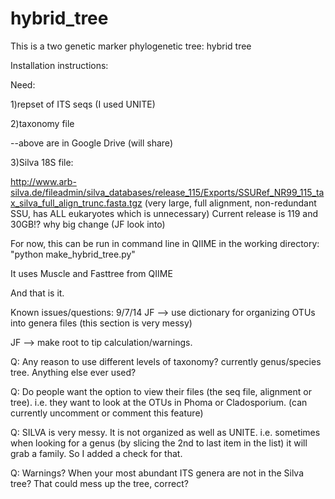 hybrid_tree
===========
<p>
This is a two genetic marker phylogenetic tree: hybrid tree

Installation instructions:<p>

Need:<p>
  1)repset of ITS seqs (I used UNITE)<p>
  2)taxonomy file<p>
  --above are in Google Drive (will share)<p>
  3)Silva 18S file:<p>
  http://www.arb-silva.de/fileadmin/silva_databases/release_115/Exports/SSURef_NR99_115_tax_silva_full_align_trunc.fasta.tgz
  (very large, full alignment, non-redundant SSU, has ALL eukaryotes which is unnecessary)
  Current release is 119 and 30GB!? why big change (JF look into)   
<p>
For now, this can be run in command line in QIIME in the working directory:  "python make_hybrid_tree.py"
<p>
It uses Muscle and Fasttree from QIIME
<p>
And that is it.
<p>
Known issues/questions:
  9/7/14
    JF --> use dictionary for organizing OTUs into genera files (this section is very messy)<p>
    JF --> make root to tip calculation/warnings. <p> 
    Q: Any reason to use different levels of taxonomy? currently genus/species tree.  Anything else ever used? <p>
    Q: Do people want the option to view their files (the seq file, alignment or tree). i.e. they want to look at the OTUs in            Phoma or Cladosporium.  (can currently uncomment or comment this feature) <p>
    Q: SILVA is very messy. It is not organized as well as UNITE. i.e. sometimes when looking for a genus (by slicing the 2nd to         last item in the list) it will grab a family.  So I added a check for that.  <p>
    Q: Warnings?  When your most abundant ITS genera are not in the Silva tree? That could mess up the tree, correct? <p> 










